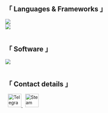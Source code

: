 <div align="left">
  <h2>「 Languages & Frameworks 」</h2>
  <img src="https://skillicons.dev/icons?i=cs,cpp,java,dotnet,html,css">
  <br>
  <img src="https://skillicons.dev/icons?i=js,py,php,mysql,sqlite,powershell">
  <br><br>
  <h2>「 Software 」</h2>
  <img src="https://skillicons.dev/icons?i=visualstudio,vscode,idea,androidstudio,ai,ps"">
  <br><br>
  <h2>「 Contact details 」</h2>
  &nbsp;
  <a href="https://t.me/Greedeks">
    <img src="https://cdn-icons-png.flaticon.com/64/2111/2111646.png" alt="Telegram" width="42">
  </a>&nbsp;
  <a href="https://steamcommunity.com/id/greedeks/">
    <img src="https://cdn-icons-png.flaticon.com/64/3670/3670233.png" alt="Steam" width="42">
  </a>
</div>




